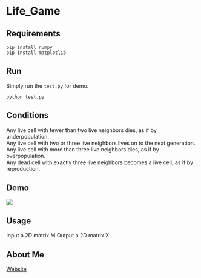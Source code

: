 # Life_Game

## Requirements
```shell
pip install numpy
pip install matplotlib
```

## Run
Simply run the `test.py` for demo. 
```shell
python test.py
```

## Conditions
Any live cell with fewer than two live neighbors dies, as if by underpopulation.  
Any live cell with two or three live neighbors lives on to the next generation.  
Any live cell with more than three live neighbors dies, as if by overpopulation.  
Any dead cell with exactly three live neighbors becomes a live cell, as if by reproduction.  

## Demo
![](https://github.com/Louis24/Life_Game/blob/master/Gospers_glider_gun.gif)

## Usage
Input a 2D matrix M
Output a 2D matrix X

## About Me
[Website](https://superfastfox.weebly.com/blog)
